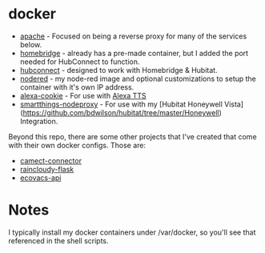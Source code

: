 # docker

* [apache](https://github.com/bdwilson/docker/tree/master/apache) - Focused on being a reverse proxy for many of the services below.
* [homebridge](https://github.com/bdwilson/docker/tree/master/homebridge) - already has a pre-made container, but I added the port needed for HubConnect to function.
* [hubconnect](https://github.com/bdwilson/docker/tree/master/hubconnect) - designed to work with Homebridge & Hubitat.
* [nodered](https://github.com/bdwilson/docker/tree/master/nodered-buster) - my node-red image and optional customizations to setup the container with it's own IP address.
* [alexa-cookie](https://github.com/bdwilson/docker/tree/master/alexa-cookie) - For use with [Alexa TTS](https://community.hubitat.com/t/release-amazon-alexa-text-to-speech-tts-v0-5-8-direct-integration-usa-canada-uk-italy-australia-brazil)
* [smartthings-nodeproxy](https://github.com/bdwilson/docker/tree/master/smartthings-nodeproxy) - For use with my [Hubitat Honeywell Vista] (https://github.com/bdwilson/hubitat/tree/master/Honeywell) Integration. 

Beyond this repo, there are some other projects that I've created that come
with their own docker configs.  Those are:
* [camect-connector](https://github.com/bdwilson/camect-connector)
* [raincloudy-flask](https://github.com/bdwilson/raincloudy-flask)
* [ecovacs-api](https://github.com/bdwilson/ecovacs-api)

# Notes

I typically install my docker containers under /var/docker, so you'll see that
referenced in the shell scripts.  


